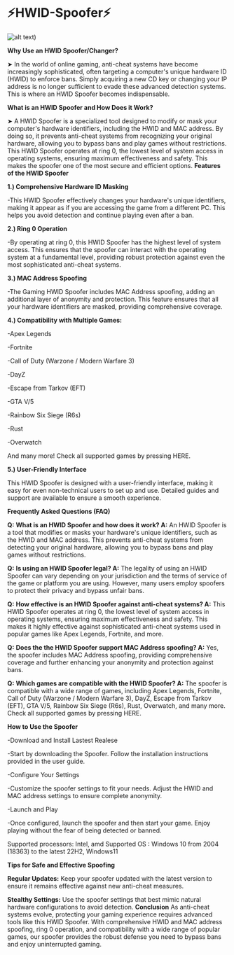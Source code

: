 # ⚡HWID-Spoofer⚡

![alt text](https://i.ibb.co/ZWrwzZH/spoofer-png-c7ea294b4b05447925f0e05c790a07c0.webp))


**Why Use an HWID Spoofer/Changer?**

➤ In the world of online gaming, anti-cheat systems have become increasingly sophisticated, often targeting a computer's unique hardware ID (HWID) to enforce bans. Simply acquiring a new CD key or changing your IP address is no longer sufficient to evade these advanced detection systems. This is where an HWID Spoofer becomes indispensable.

**What is an HWID Spoofer and How Does it Work?**

➤ A HWID Spoofer is a specialized tool designed to modify or mask your computer's hardware identifiers, including the HWID and MAC address. By doing so, it prevents anti-cheat systems from recognizing your original hardware, allowing you to bypass bans and play games without restrictions. This HWID Spoofer operates at ring 0, the lowest level of system access in operating systems, ensuring maximum effectiveness and safety. This makes the spoofer one of the most secure and efficient options.
**Features of the HWID Spoofer**

**1.) Comprehensive Hardware ID Masking**

-This HWID Spoofer effectively changes your hardware's unique identifiers, making it appear as if you are accessing the game from a different PC. This helps you avoid detection and continue playing even after a ban.

**2.) Ring 0 Operation**

-By operating at ring 0, this HWID Spoofer has the highest level of system access. This ensures that the spoofer can interact with the operating system at a fundamental level, providing robust protection against even the most sophisticated anti-cheat systems.

**3.) MAC Address Spoofing**

-The Gaming HWID Spoofer includes MAC Address spoofing, adding an additional layer of anonymity and protection. This feature ensures that all your hardware identifiers are masked, providing comprehensive coverage.

**4.) Compatibility with Multiple Games:**


-Apex Legends

-Fortnite

-Call of Duty (Warzone / Modern Warfare 3)

-DayZ

-Escape from Tarkov (EFT)

-GTA V/5

-Rainbow Six Siege (R6s)

-Rust

-Overwatch

And many more! Check all supported games by pressing HERE.

**5.) User-Friendly Interface**

This HWID Spoofer is designed with a user-friendly interface, making it easy for even non-technical users to set up and use. Detailed guides and support are available to ensure a smooth experience.


**Frequently Asked Questions (FAQ)**

**Q:** **What is an HWID Spoofer and how does it work? A:** An HWID Spoofer is a tool that modifies or masks your hardware's unique identifiers, such as the HWID and MAC address. This prevents anti-cheat systems from detecting your original hardware, allowing you to bypass bans and play games without restrictions.

**Q:** **Is using an HWID Spoofer legal? A:** The legality of using an HWID Spoofer can vary depending on your jurisdiction and the terms of service of the game or platform you are using. However, many users employ spoofers to protect their privacy and bypass unfair bans.

**Q:** **How effective is an HWID Spoofer against anti-cheat systems? A:** This HWID Spoofer operates at ring 0, the lowest level of system access in operating systems, ensuring maximum effectiveness and safety. This makes it highly effective against sophisticated anti-cheat systems used in popular games like Apex Legends, Fortnite, and more.

**Q:** **Does the the HWID Spoofer support MAC Address spoofing? A:** Yes, the spoofer includes MAC Address spoofing, providing comprehensive coverage and further enhancing your anonymity and protection against bans.

**Q:** **Which games are compatible with the HWID Spoofer? A:** The spoofer is compatible with a wide range of games, including Apex Legends, Fortnite, Call of Duty (Warzone / Modern Warfare 3), DayZ, Escape from Tarkov (EFT), GTA V/5, Rainbow Six Siege (R6s), Rust, Overwatch, and many more. Check all supported games by pressing HERE.


**How to Use the Spoofer**

-Download and Install Lastest Realese

-Start by downloading the Spoofer. Follow the installation instructions provided in the user guide.

-Configure Your Settings

-Customize the spoofer settings to fit your needs. Adjust the HWID and MAC address settings to ensure complete anonymity.

-Launch and Play

-Once configured, launch the spoofer and then start your game. Enjoy playing without the fear of being detected or banned.

Supported processors: Intel, amd Supported OS : Windows 10 from 2004 (18363) to the latest 22H2, Windows11


**Tips for Safe and Effective Spoofing**

**Regular Updates:** Keep your spoofer updated with the latest version to ensure it remains effective against new anti-cheat measures.

**Stealthy Settings:** Use the spoofer settings that best mimic natural hardware configurations to avoid detection.
**Conclusion**
As anti-cheat systems evolve, protecting your gaming experience requires advanced tools like this HWID Spoofer. With comprehensive HWID and MAC address spoofing, ring 0 operation, and compatibility with a wide range of popular games, our spoofer provides the robust defense you need to bypass bans and enjoy uninterrupted gaming.
